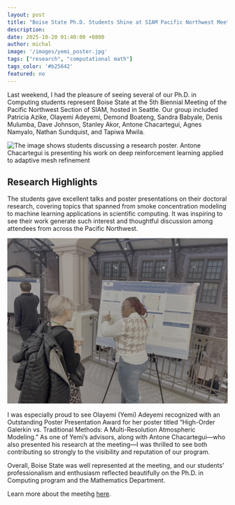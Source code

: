 ```yaml
---
layout: post
title: "Boise State Ph.D. Students Shine at SIAM Pacific Northwest Meeting"
description:
date: 2025-10-20 01:40:00 +0800
author: michal
image: '/images/yemi_poster.jpg'
tags: ["research", "computational math"]
tags_color: '#b25642'
featured: no
---
```



Last weekend, I had the pleasure of seeing several of our Ph.D. in Computing students represent Boise State at the 5th Biennial Meeting of the Pacific Northwest Section of SIAM, hosted in Seattle.
Our group included Patricia Azike, Olayemi Adeyemi, Demond Boateng, Sandra Babyale, Denis Mulumba, Dave Johnson, Stanley Akor, Antone Chacartegui, Agnes Namyalo, Nathan Sundquist, and Tapiwa Mwila.

![The image shows students discussing a research poster. Antone Chacartegui is presenting his work on deep reinforcement learning applied to adaptive mesh refinement](/images/antone_poster.jpg)

## Research Highlights ##

The students gave excellent talks and poster presentations on their doctoral research, covering topics that spanned from smoke concentration modeling to machine learning applications in scientific computing. It was inspiring to see their work generate such interest and thoughtful discussion among attendees from across the Pacific Northwest.

![Tapiwa Mwila is presentin her work to a judge at the SIAM PNW meeting](/images/tapiwa_poster.jpg)

I was especially proud to see Olayemi (Yemi) Adeyemi recognized with an Outstanding Poster Presentation Award for her poster titled “High-Order Galerkin vs. Traditional Methods: A Multi-Resolution Atmospheric Modeling.”
As one of Yemi’s advisors, along with Antone Chacartegui—who also presented his research at the meeting—I was thrilled to see both contributing so strongly to the visibility and reputation of our program.


Overall, Boise State was well represented at the meeting, and our students’ professionalism and enthusiasm reflected beautifully on the Ph.D. in Computing program and the Mathematics Department.

Learn more about the meetihg [here](https://sites.google.com/view/2025siampnwconference/home).
